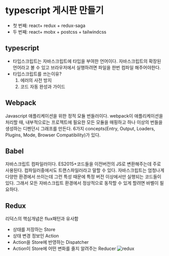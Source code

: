 # typescript 게시판 만들기
 - 첫 번째: react+ redux + redux-saga
 - 두 번째: react+ mobx + postcss + tailwindcss

## typescript
- 타입스크립트는 자바스크립트에 타입을 부여한 언어이다. 자바스크립트의 확장된 언어라고 볼 수 있고 브라우저에서 실행하려면 파일을 한번 컴파일 해주어야한다.
- 타입스크립트를 쓰는이유?
	1. 에러의 사전 방지
	2. 코드 자동 완성과 가이드

## Webpack
Javascript 애플리케이션을 위한 정적 모듈 번들러이다. webpack이 애플리케이션을 처리할 때, 내부적으로는 프로젝트에 필요한 모든 모듈을 매핑하고 하나 이상의 번들을 생성하는 디펜던시 그래프를 만든다. 6가지 concepts(Entry, Output, Loaders, Plugins, Mode, Browser Compatibility)가 있다.

## Babel
자바스크립트 컴파일러이다. ES2015+코드들을 이전버전의 JS로 변환해주는데 주로 사용된다. 컴파일러중에서도 트랜스파일러라고 말할 수 있다. 자바스크립트는 엄청나게 다양한 환경에서 쓰이는데 그런 특성 때문에 특정 버전 이상에서만 실행되는 코드들이 있다. 그래서 모든 자바스크립트 환경에서 정상적으로 동작할 수 있게 할려면 바벨이 필요하다.

## Redux
리덕스의 핵심개념은 flux패턴과 유사함
- 상태를 저장하는 Store
- 상태 변경 정보인 Action
- Action을 Store에 반영하는 Dispatcher
- Action이 Store에 어떤 변화를 줄지 알려주는 Reducer
![redux](https://res.cloudinary.com/practicaldev/image/fetch/s--fCDvEpjd--/c_limit%2Cf_auto%2Cfl_progressive%2Cq_auto%2Cw_880/https://i.stack.imgur.com/LNQwH.png)

